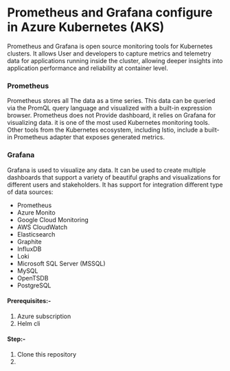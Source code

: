 # Prometheus and Grafana configure in Azure Kubernetes (AKS)

Prometheus and Grafana is open source monitoring tools for Kubernetes clusters. It allows User and developers to capture metrics and telemetry data for applications running inside the cluster, allowing deeper insights into application performance and reliability at container level.

### Prometheus

Prometheus stores all The data as a time series. This data can be queried via the PromQL query language and visualized with a built-in expression browser. Prometheus does not Provide dashboard, it relies on Grafana for visualizing data. it is one of the most used Kubernetes monitoring tools. Other tools from the Kubernetes ecosystem, including Istio, include a built-in Prometheus adapter that exposes generated metrics.

### Grafana

Grafana is used to visualize any data. It can be used to create multiple dashboards that support a variety of beautiful graphs and visualizations for different users and stakeholders. It has support for integration different type of data sources:
* Prometheus
* Azure Monito
* Google Cloud Monitoring
* AWS CloudWatch
* Elasticsearch
* Graphite
* InfluxDB
* Loki
* Microsoft SQL Server (MSSQL)
* MySQL
* OpenTSDB
* PostgreSQL

#### Prerequisites:-
1) Azure subscription
2) Helm cli

#### Step:-
1. Clone this repository 
2. 
